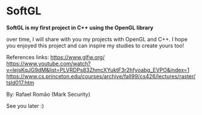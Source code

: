 # SoftGL

  **SoftGL is my first project in C++ using the OpenGL library**
  
 over time, I will share with you my projects with OpenGL and C++. I hope you enjoyed this project and can inspire my studies to create yours too!

References links:
https://www.glfw.org/ <br>
https://www.youtube.com/watch?v=IejsKqJG9dM&list=PLVRDPs83ZhmcXYuktF3r2hfyoabg_EVPO&index=1 <br>
https://www.cs.princeton.edu/courses/archive/fall99/cs426/lectures/raster/tsld017.htm

By: Rafael Romão (Mark Security)

See you later :)
